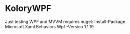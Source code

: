 # KoloryWPF
Just testing WPF and MVVM
requires nuget: Install-Package Microsoft.Xaml.Behaviors.Wpf -Version 1.1.19 
